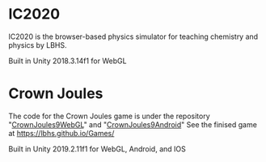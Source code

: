 ﻿# IC2020
IC2020 is the browser-based physics simulator for teaching chemistry and physics by LBHS.

Built in Unity 2018.3.14f1 for WebGL

# Crown Joules

The code for the Crown Joules game is under the repository "[CrownJoules9WebGL](https://github.com/lbhs/IC2020/tree/CrownJoules9WebGL)" and "[CrownJoules9Android](https://github.com/lbhs/IC2020/tree/CrownJoules9Android)" See the finised game at https://lbhs.github.io/Games/

Built in Unity 2019.2.11f1 for WebGL, Android, and IOS
